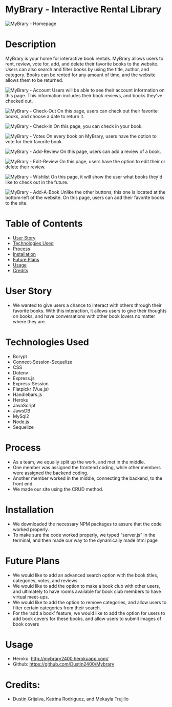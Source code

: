 # MyBrary - Interactive Rental Library

![MyBrary - Homepage](./demo/homepage.png)

# Description
MyBrary is your home for interactive book rentals.  MyBrary allows users to rent, review, vote for, add, and delete their favorite books to the website.  Users can also search and filter books by using the title, author, and category. Books can be rented for any amount of time, and the website allows them to be returned. 

![MyBrary - Account](./demo/account.png)
Users will be able to see their account information on this page. This information includes their book reviews, and books they've checked out.

![MyBrary - Check-Out](./demo/book-check-out.png)
On this page, users can check out their favorite books, and choose a date to return it.

![MyBrary - Check-In](./demo/book-check-in.png)
On this page, you can check in your book. 

![MyBrary - Votes](./demo/votes.png)
On every book on MyBrary, users have the option to vote for their favorite book. 

![MyBrary - Add-Review](./demo/add-review.png)
On this page, users can add a review of a book.

![MyBrary - Edit-Review](./demo/edit-review.png)
On this page, users have the option to edit their or delete their review. 

![MyBrary - Wishlist](./demo/wishlist.png)
On this page, it will show the user what books they'd like to check out in the future. 

![MyBrary - Add-A-Book](./demo/add-a-book.png)
Unlike the other buttons, this one is located at the bottom-left of the website. On this page, users can add their favorite books to the site. 

# Table of Contents
- [User Story](#User-Story)
- [Technologies Used](#Technologies-Used)
- [Process](#Process)
- [Installation](#Installation)
- [Future Plans](#Future-Plans)
- [Usage](#Usage)
- [Credits](#Credits) 

# User Story
* We wanted to give users a chance to interact with others through their favorite books. With this interaction, it allows users to give their thoughts on books, and have conversations with other book lovers no matter where they are. 

# Technologies Used
* Bcrypt
* Connect-Session-Sequelize
* CSS
* Dotenv
* Express.js
* Express-Session
* Flatpickr (Vue.js)
* Handlebars.js
* Heroku
* JavaScript
* JawsDB
* MySql2
* Node.js 
* Sequelize

# Process
* As a team, we equally split up the work, and met in the middle. 
* One member was assigned the frontend coding, while other members were assigned the backend coding.
* Another member worked in the middle, connecting the backend, to the front end. 
* We made our site using the CRUD method. 

# Installation
* We downloaded the necessary NPM packages to assure that the code worked properly. 
* To make sure the code worked properly, we typed “server.js” in the terminal, and then made our way to the dynamically made html page

# Future Plans
* We would like to add an advanced search option with the book titles, categories, votes, and reviews
* We would like to add the option to make a book club with other users, and ultimately to have rooms available for book club members to have virtual meet-ups. 
* We would like to add the option to remove categories, and allow users to filter certain categories from their search.
* For the ‘add a book’ feature, we would like to add the option for users to add book covers for these books, and allow users to submit images of book covers

# Usage
* Heroku: http://mybrary2400.herokuapp.com/
* Github: https://github.com/Dustin2400/Mybrary

# Credits: 
* Dustin Grijalva, Katrina Rodriguez, and Mekayla Trujillo
